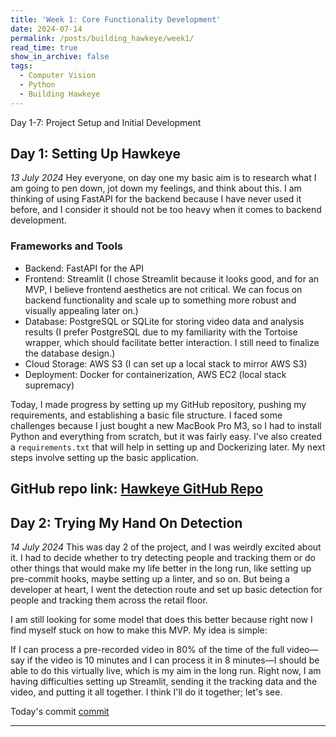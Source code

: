 ```yaml
---
title: 'Week 1: Core Functionality Development'
date: 2024-07-14
permalink: /posts/building_hawkeye/week1/
read_time: true
show_in_archive: false
tags:
  - Computer Vision
  - Python
  - Building Hawkeye
---
```

Day 1-7: Project Setup and Initial Development

## Day 1: Setting Up Hawkeye

*13 July 2024*
Hey everyone, on day one my basic aim is to research what I am going to pen down, jot down my feelings, and think about this. I am thinking of using FastAPI for the backend because I have never used it before, and I consider it should not be too heavy when it comes to backend development.

### Frameworks and Tools 
- Backend: FastAPI for the API
- Frontend: Streamlit (I chose Streamlit because it looks good, and for an MVP, I believe frontend aesthetics are not critical. We can focus on backend functionality and scale up to something more robust and visually appealing later on.)
- Database: PostgreSQL or SQLite for storing video data and analysis results (I prefer PostgreSQL due to my familiarity with the Tortoise wrapper, which should facilitate better interaction. I still need to finalize the database design.)
- Cloud Storage: AWS S3 (I can set up a local stack to mirror AWS S3)
- Deployment: Docker for containerization, AWS EC2 (local stack supremacy)

Today, I made progress by setting up my GitHub repository, pushing my requirements, and establishing a basic file structure. I faced some challenges because I just bought a new MacBook Pro M3, so I had to install Python and everything from scratch, but it was fairly easy. I've also created a `requirements.txt` that will help in setting up and Dockerizing later. My next steps involve setting up the basic application.

GitHub repo link: [Hawkeye GitHub Repo](https://github.com/Yash-Git-Hub/Hawkeye)
---

## Day 2: Trying My Hand On Detection 

*14 July 2024*
This was day 2 of the project, and I was weirdly excited about it. I had to decide whether to try detecting people and tracking them or do other things that would make my life better in the long run, like setting up pre-commit hooks, maybe setting up a linter, and so on. But being a developer at heart, I went the detection route and set up basic detection for people and tracking them across the retail floor.

I am still looking for some model that does this better because right now I find myself stuck on how to make this MVP. My idea is simple:

If I can process a pre-recorded video in 80% of the time of the full video—say if the video is 10 minutes and I can process it in 8 minutes—I should be able to do this virtually live, which is my aim in the long run. Right now, I am having difficulties setting up Streamlit, sending it the tracking data and the video, and putting it all together. I think I'll do it together; let's see.

Today's commit [commit](https://github.com/Yash-Git-Hub/Hawkeye/compare/481a8eb6e00e15b6cb6493122557534439894e95...cf40098133a17c5438040cadca662e35221db8e7)

---




